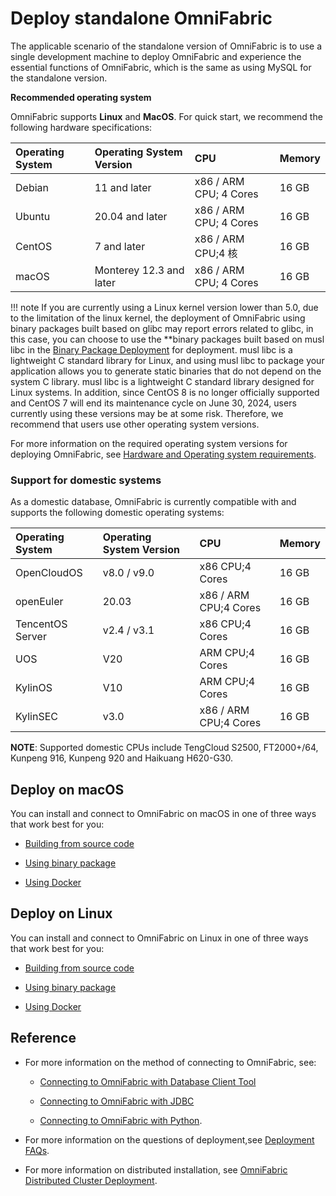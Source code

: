 # **Deploy standalone OmniFabric**

The applicable scenario of the standalone version of OmniFabric is to use a single development machine to deploy OmniFabric and experience the essential functions of OmniFabric, which is the same as using MySQL for the standalone version.

**Recommended operating system**

OmniFabric supports **Linux** and **MacOS**. For quick start, we recommend the following hardware specifications:

| Operating System    | Operating System Version | CPU   |Memory|
| :------ | :----- | :-------------- |  :------|
|Debian| 11 and later | x86 / ARM CPU; 4 Cores | 16 GB |
|Ubuntu| 20.04 and later | x86 / ARM CPU; 4 Cores | 16 GB |
|CentOS| 7 and later | x86 / ARM CPU;4 核 | 16 GB |
|macOS| Monterey 12.3 and later | x86 / ARM CPU; 4 Cores | 16 GB |

!!! note
    If you are currently using a Linux kernel version lower than 5.0, due to the limitation of the linux kernel, the deployment of OmniFabric using binary packages built based on glibc may report errors related to glibc, in this case, you can choose to use the **binary packages built based on musl libc in the [Binary Package Deployment](./install-on-linux/install-on-linux-method2.md) for deployment. musl libc is a lightweight C standard library for Linux, and using musl libc to package your application allows you to generate static binaries that do not depend on the system C library. musl libc is a lightweight C standard library designed for Linux systems. In addition, since CentOS 8 is no longer officially supported and CentOS 7 will end its maintenance cycle on June 30, 2024, users currently using these versions may be at some risk. Therefore, we recommend that users use other operating system versions.

For more information on the required operating system versions for deploying OmniFabric, see [Hardware and Operating system requirements](../FAQs/deployment-faqs.md).

### **Support for domestic systems**

As a domestic database, OmniFabric is currently compatible with and supports the following domestic operating systems:

|Operating System |Operating System Version | CPU   |Memory|
| :------ |:------ | :------ | :----- |
|OpenCloudOS| v8.0 / v9.0 | x86 CPU;4 Cores | 16 GB |
|openEuler  | 20.03 | x86 / ARM CPU;4 Cores | 16 GB |
|TencentOS Server | v2.4 / v3.1 | x86 CPU;4 Cores | 16 GB |
|UOS  | V20 |  ARM CPU;4 Cores | 16 GB |
|KylinOS | V10 |  ARM CPU;4 Cores | 16 GB |
|KylinSEC | v3.0 | x86 / ARM CPU;4 Cores | 16 GB |

__NOTE__: Supported domestic CPUs include TengCloud S2500, FT2000+/64, Kunpeng 916, Kunpeng 920 and Haikuang H620-G30.

## **Deploy on macOS**

You can install and connect to OmniFabric on macOS in one of three ways that work best for you:

- [Building from source code](install-on-macos/install-on-macos-method1.md)

- [Using binary package](install-on-macos/install-on-macos-method2.md)

- [Using Docker](install-on-macos/install-on-macos-method3.md)

## **Deploy on Linux**

You can install and connect to OmniFabric on Linux in one of three ways that work best for you:

- [Building from source code](install-on-linux/install-on-linux-method1.md)

- [Using binary package](install-on-linux/install-on-linux-method2.md)

- [Using Docker](install-on-linux/install-on-linux-method3.md)

## Reference

- For more information on the method of connecting to OmniFabric, see:

    + [Connecting to OmniFabric with Database Client Tool](../Develop/connect-mo/database-client-tools.md)

    + [Connecting to OmniFabric with JDBC](../Develop/connect-mo/java-connect-to-matrixone/connect-mo-with-jdbc.md)

    + [Connecting to OmniFabric with Python](../Develop/connect-mo/python-connect-to-matrixone.md).

- For more information on the questions of deployment,see [Deployment FAQs](../FAQs/deployment-faqs.md).

- For more information on distributed installation, see [OmniFabric Distributed Cluster Deployment](../Deploy/deploy-MatrixOne-cluster.md).
